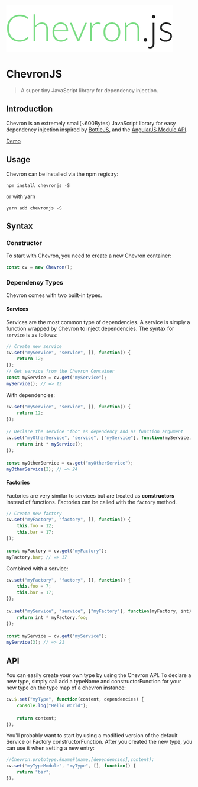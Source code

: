 ![ChevronJS](./logo.png)

# ChevronJS

> A super tiny JavaScript library for dependency injection.

## Introduction

Chevron is an extremely small(~600Bytes) JavaScript library for easy dependency injection inspired by [BottleJS](https://github.com/young-steveo/bottlejs), and the [AngularJS Module API](https://docs.angularjs.org/api/ng/type/angular.Module).

[Demo](http://codepen.io/FelixRilling/pen/AXgydJ)

## Usage

Chevron can be installed via the npm registry:

```shell
npm install chevronjs -S
```

or with yarn

```shell
yarn add chevronjs -S
```

## Syntax

### Constructor

To start with Chevron, you need to create a new Chevron container:

```javascript
const cv = new Chevron();
```

### Dependency Types

Chevron comes with two built-in types.

#### Services

Services are the most common type of dependencies. A service is simply a function wrapped by Chevron to inject dependencies.
The syntax for `service` is as follows:

```javascript
// Create new service
cv.set("myService", "service", [], function() {
    return 12;
});
// Get service from the Chevron Container
const myService = cv.get("myService");
myService(); // => 12
```

With dependencies:

```javascript
cv.set("myService", "service", [], function() {
    return 12;
});

// Declare the service "foo" as dependency and as function argument
cv.set("myOtherService", "service", ["myService"], function(myService, int) {
    return int * myService();
});

const myOtherService = cv.get("myOtherService");
myOtherService(2); // => 24
```

#### Factories

Factories are very similar to services but are treated as **constructors** instead of functions.
Factories can be called with the `factory` method.

```javascript
// Create new factory
cv.set("myFactory", "factory", [], function() {
    this.foo = 12;
    this.bar = 17;
});

const myFactory = cv.get("myFactory");
myFactory.bar; // => 17
```

Combined with a service:

```javascript
cv.set("myFactory", "factory", [], function() {
    this.foo = 7;
    this.bar = 17;
});

cv.set("myService", "service", ["myFactory"], function(myFactory, int) {
    return int * myFactory.foo;
});

const myService = cv.get("myService");
myService(3); // => 21
```

## API

You can easily create your own type by using the Chevron API.
To declare a new type, simply call add a typeName and constructorFunction for your new type on the type map of a chevron instance:

```javascript
cv.$.set("myType", function(content, dependencies) {
    console.log("Hello World");

    return content;
});
```

You'll probably want to start by using a modified version of the default Service or Factory constructorFunction.
After you created the new type, you can use it when setting a new entry:

```javascript
//Chevron.prototype.#name#(name,[dependencies],content);
cv.set("myTypeModule", "myType", [], function() {
    return "bar";
});
```
